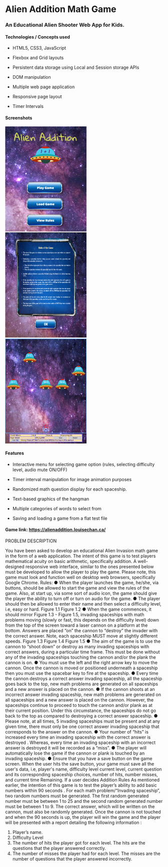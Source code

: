 # Alien Addition Math Game

### An Educational Alien Shooter Web App for Kids.   

#### Technologies / Concepts used

* HTML5, CSS3, JavaScript

* Flexbox and Grid layouts

* Persistent data storage using Local and Session storage APIs

* DOM manipulation

* Multiple web page application

* Responsive page layout

* Timer Intervals

#### Screenshots  

<img src="./screenshots/titlescreen.png" alt="Title screen" width="260" height="335">     <img src="./screenshots/rules.png" alt="Title screen" width="260" height="335">     <img src="./screenshots/gameplay.png" alt="Title screen" width="260" height="335">

#### Features

* Interactive menu for selecting game option (rules, selecting difficulty level, audio mute ON/OFF)

* Timer interval manipulation for image animation purposes

* Randomized math question display for each spaceship.

* Text-based graphics of the hangman

* Multiple categories of words to select from

* Saving and loading a game from a flat test file

#### Game link: https://alienaddition.louisechan.ca/



PROBLEM DESCRIPTION

You have been asked to develop an educational Alien Invasion math game in the form of a
web application. The intent of this game is to test players mathematical acuity on basic
arithmetic, specifically addition.
A well-designed responsive web interface, similar to the ones presented below must be
developed to allow the player to play the game. Please note, this game must look and
function well on desktop web browsers, specifically Google Chrome.
Rules:
● When the player launches the game, he/she, via buttons, should be allowed to start
the game and view the rules of the game. Also, at start up, via some sort of audio
icon, the game should give the player the ability to turn off or turn on audio for the
game.
● The player should then be allowed to enter their name and then select a difficulty
level, i.e, easy or hard.
Figure 1.1
Figure 1.2
● When the game commences, it should mirror Figure 1.3 - Figure 1.5, invading
spaceships with math problems moving (slowly or fast, this depends on the difficulty
level) down from the top of the screen toward a laser cannon on a platform at the
bottom. Answers are placed “on” the cannon to “destroy” the invader with the correct
answer. Note, each spaceship MUST move at slightly different speeds.
Figure 1.3
Figure 1.4
Figure 1.5
● The aim of the game is to use the cannon to “shoot down” or destroy as many
invading spaceships with correct answers, during a particular time frame. This must
be done without any of the invading spaceships touching the cannon and/or the
plank the cannon is on.
● You must use the left and the right arrow key to move the cannon. Once the cannon
is moved or positioned underneath a spaceship then you must use the spacebar key
to fire at the spaceship.
● Every time the cannon destroys a correct answer invading spaceship, all the
spaceship goes back to the top, new math problems are generated on all
spaceships and a new answer is placed on the cannon.
● If the cannon shoots at an incorrect answer invading spaceship, new math problems
are generated on all spaceships and a new answer is placed on the cannon.
However, the spaceships continue to proceed to touch the cannon and/or plank as at
their current position. Under this circumstance, the spaceships do not go back to the
top as compared to destroying a correct answer spaceship.
● Please note, at all times, 5 invading spaceships must be present and at any given
time, there must only be one correct answer invading spaceship that corresponds to
the answer on the cannon.
● Your number of “hits” is increased every time an invading spaceship with the correct
answer is destroyed . Whereas, every time an invading spaceship with an incorrect
answer is destroyed it will be recorded as a “miss”.
● The player will automatically lose the game if the cannon or plank is touched
by an invading spaceship.
● Ensure that you have a save button on the game screen. When the user hits the
save button, your game must save all the user's data, i.e, player's name, difficulty
level current level, current question and its corresponding spaceship choices, number
of hits, number misses, and current time Remaining. If a user decides
Addition Rules
As mentioned earlier, the intention of this game is to test the player’s ability to add
basic numbers within 90 seconds .
For each math problem/“Invading spaceship”, two random numbers must be
generated. The first random generated number must be between 1 to 25 and the
second random generated number must be between 1 to 9. The correct answer,
which will be written on the cannon, must also be randomly generated.
Once the cannon is not touched and when the 90 seconds is up, the player will win
the game and the player will be presented with a report detailing the following
information :
1. Player’s name.
2. Difficulty Level
3. The number of hits the player got for each level. The hits are the questions
that the player answered correctly.
4. The number of misses the player had for each level. The misses are the
number of questions that the player answered incorrectly.
